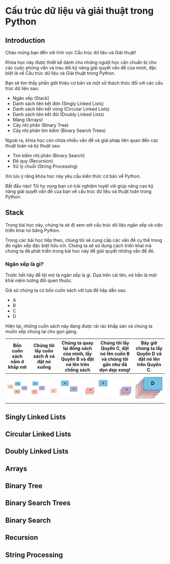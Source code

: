 # Cấu trúc dữ liệu và giải thuật trong Python

## Introduction

Chào mừng bạn đến với lĩnh vực Cấu trúc dữ liệu và Giải thuật!

Khóa học này được thiết kế dành cho những người học cần chuẩn bị cho các cuộc phỏng vấn và trau dồi kỹ năng giải quyết vấn đề của mình, đặc biệt là về Cấu trúc dữ liệu và Giải thuật trong Python.

Bạn sẽ tìm thấy phần giới thiệu cơ bản và một số thách thức đối với các cấu trúc dữ liệu sau:

- Ngăn xếp (Stack)
- Danh sách liên kết đơn (Singly Linked Lists)
- Danh sách liên kết vòng (Circular Linked Lists)
- Danh sách liên kết đôi (Doubly Linked Lists)
- Mảng (Arrays)
- Cây nhị phân (Binary Tree)
- Cây nhị phân tìm kiếm (Binary Search Trees)

Ngoài ra, khóa học còn chứa nhiều vấn đề và giải pháp liên quan đến các thuật toán và kỹ thuật sau:

- Tìm kiếm nhị phân (Binary Search)
- Đệ quy (Recursion)
- Xử lý chuỗi (String Processing)

Xin lưu ý rằng khóa học này yêu cầu kiến ​​thức cơ bản về Python.

Bắt đầu nào! Tôi hy vọng bạn có trải nghiệm tuyệt vời giúp nâng cao kỹ năng giải quyết vấn đề của bạn về cấu trúc dữ liệu và thuật toán trong Python.

## Stack

Trong bài học này, chúng ta sẽ đi xem xét cấu trúc dữ liệu ngăn xếp và việc triển khai nó bằng Python.

Trong các bài học tiếp theo, chúng tôi sẽ cung cấp các vấn đề cụ thể trong đó ngăn xếp đặc biệt hữu ích. Chúng ta sẽ sử dụng cách triển khai mà chúng ta đã phát triển trong bài học này để giải quyết những vấn đề đó.

### Ngăn xếp là gì?

Trước hết hãy để tôi mô tả ngăn xếp là gì. Dựa trên cái tên, nó hẳn là một khái niệm tương đối quen thuộc.

Giả sử chúng ta có bốn cuốn sách với tựa đề hấp dẫn sau:

- A
- B
- C
- D

Hiện tại, những cuốn sách này đang được rải rác khắp sàn và chúng ta muốn xếp chúng lại cho gọn gàng.

| Bốn cuốn sách nằm ở khắp nơi | Chúng tôi lấy cuốn sách A và đặt nó xuống | Chúng ta quay lại đống sách của mình, lấy Quyển B và đặt nó lên trên chồng sách | Chúng tôi lấy Quyển C, đặt nó lên cuốn B và chúng tôi gần như đã dọn dẹp xong! | Bây giờ chúng ta lấy Quyển D và đặt nó lên trên Quyển C. |
| :--------------------------: | :---------------------------------------: | :-----------------------------------------------------------------------------: | :----------------------------------------------------------------------------: | :------------------------------------------------------: |
|     ![first](image.png)      |          ![second](image-1.png)           |                              ![third](image-2.png)                              |                             ![fourth](image-3.png)                             |                  ![fifth](image-4.png)                   |

## Singly Linked Lists

## Circular Linked Lists

## Doubly Linked Lists

## Arrays

## Binary Tree

## Binary Search Trees

## Binary Search

## Recursion

## String Processing
